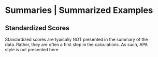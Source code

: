 # Summaries | Summarized Examples

## Standardized Scores

Standardized scores are typically NOT presented in the summary of the data. Rather, they are often a first step in the calculations. As such, APA style is not presented here.
